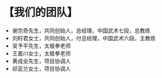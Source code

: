 # 【我们的团队】

- 谢宗奇先生，共同创始人，总经理，中国武术七段，总教练
- 刘籽君女士，共同创始人，付总经理，中国武术六段，主教练
- 吴予平先生，太极拳老师
- 王嘉川女士，太极拳老师
- 黄成全先生，项目协调人
- 祁亚兰女士，项目协调人
